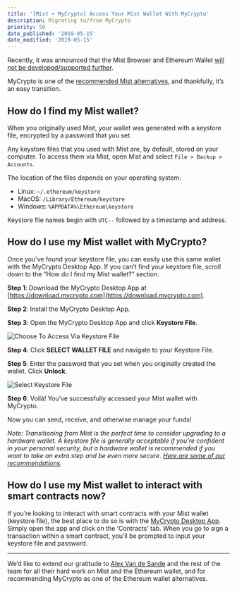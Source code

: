 ```yaml
---
title: '[Mist ➡ MyCrypto] Access Your Mist Wallet With MyCrypto'
description: Migrating to/from MyCrypto
priority: 50
date_published: '2019-05-15'
date_modified: '2019-05-15'
---
```


Recently, it was announced that the Mist Browser and Ethereum Wallet [will not be developed/supported further](https://medium.com/@avsa/sunsetting-mist-da21c8e943d2).

MyCrypto is one of the [recommended Mist alternatives](https://medium.com/@omgwtfmarc/mist-migration-patterns-6bcf066ac383), and thankfully, it’s an easy transition.

## How do I find my Mist wallet?

When you originally used Mist, your wallet was generated with a keystore file, encrypted by a password that you set.

Any keystore files that you used with Mist are, by default, stored on your computer. To access them via Mist, open Mist and select `File > Backup > Accounts`.

The location of the files depends on your operating system:

* Linux: `~/.ethereum/keystore`
* MacOS: `/Library/Ethereum/keystore`
* Windows: `%APPDATA%\Ethereum\keystore`

Keystore file names begin with `UTC--` followed by a timestamp and address.

## How do I use my Mist wallet with MyCrypto?

Once you’ve found your keystore file, you can easily use this same wallet with the MyCrypto Desktop App. If you can’t find your keystore file, scroll down to the “How do I find my Mist wallet?” section.

**Step 1**: Download the MyCrypto Desktop App at [https://download.mycrypto.com](https://download.mycrypto.com).

**Step 2**: Install the MyCrypto Desktop App.

**Step 3**: Open the MyCrypto Desktop App and click **Keystore File**.

![Choose To Access Via Keystore File](https://github.com/jspence425/knowledge-base-content/raw/master/assets/how-to/migrating/moving-from-mist-to-mycrypto/AccessWalletKeystore.png)

**Step 4**: Click **SELECT WALLET FILE** and navigate to your Keystore File.

**Step 5**: Enter the password that you set when you originally created the wallet. Click **Unlock**.

![Select Keystore File](https://github.com/jspence425/knowledge-base-content/raw/master/assets/how-to/migrating/moving-from-mist-to-mycrypto/InsertKeystore.png)

**Step 6**: Voilà! You’ve successfully accessed your Mist wallet with MyCrypto.

Now you can send, receive, and otherwise manage your funds!

*Note: Transitioning from Mist is the perfect time to consider upgrading to a hardware wallet. A keystore file is generally acceptable if you’re confident in your personal security, but a hardware wallet is recommended if you want to take an extra step and be even more secure. [Here are some of our recommendations](https://support.mycrypto.com/staying-safe/hardware-wallet-recommendations).*

## How do I use my Mist wallet to interact with smart contracts now?

If you’re looking to interact with smart contracts with your Mist wallet (keystore file), the best place to do so is with the [MyCrypto Desktop App](https://download.mycrypto.com). Simply open the app and click on the ‘Contracts’ tab. When you go to sign a transaction within a smart contract, you’ll be prompted to input your keystore file and password.

---

We’d like to extend our gratitude to [Alex Van de Sande](https://twitter.com/avsa) and the rest of the team for all their hard work on Mist and the Ethereum wallet, and for recommending MyCrypto as one of the Ethereum wallet alternatives.
